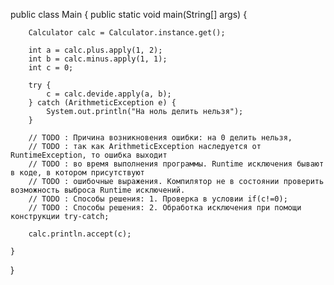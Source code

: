 public class Main {
    public static void main(String[] args) {
        
        Calculator calc = Calculator.instance.get();

        int a = calc.plus.apply(1, 2);
        int b = calc.minus.apply(1, 1);
        int c = 0;

        try {
            c = calc.devide.apply(a, b);
        } catch (ArithmeticException e) {
            System.out.println("На ноль делить нельзя");
        }
        
        // TODO : Причина возникновения ошибки: на 0 делить нельзя,
        // TODO : так как ArithmeticException наследуется от RuntimeException, то ошибка выходит
        // TODO : во время выполнения программы. Runtime исключения бывают в коде, в котором присутствуют
        // TODO : ошибочные выражения. Компилятор не в состоянии проверить возможность выброса Runtime исключений.
        // TODO : Способы решения: 1. Проверка в условии if(c!=0);
        // TODO : Способы решения: 2. Обработка исключения при помощи конструкции try-catch;

        calc.println.accept(c);

    }
}
